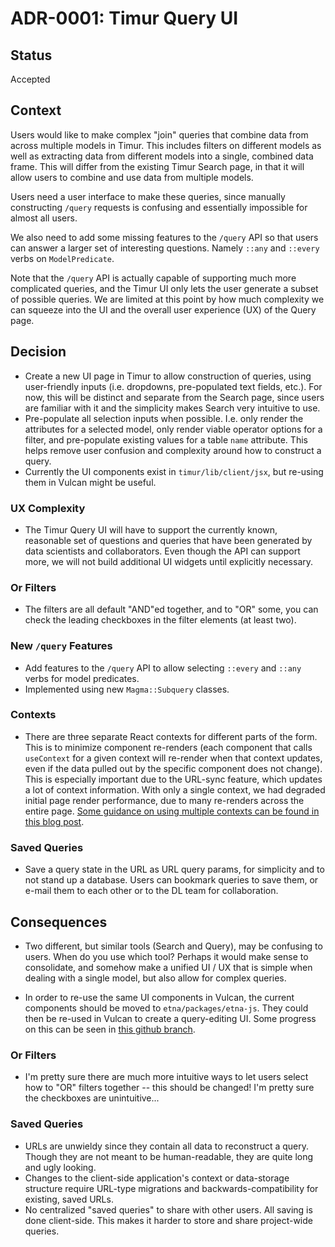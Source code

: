 # ADR-0001: Timur Query UI

## Status

Accepted

## Context

Users would like to make complex "join" queries that combine data from across multiple models in Timur. This includes filters on different models as well as extracting data from different models into a single, combined data frame. This will differ from the existing Timur Search page, in that it will allow users to combine and use data from multiple models.

Users need a user interface to make these queries, since manually constructing `/query` requests is confusing and essentially impossible for almost all users.

We also need to add some missing features to the `/query` API so that users can answer a larger set of interesting questions. Namely `::any` and `::every` verbs on `ModelPredicate`.

Note that the `/query` API is actually capable of supporting much more complicated queries, and the Timur UI only lets the user generate a subset of possible queries. We are limited at this point by how much complexity we can squeeze into the UI and the overall user experience (UX) of the Query page.

## Decision

- Create a new UI page in Timur to allow construction of queries, using user-friendly inputs (i.e. dropdowns, pre-populated text fields, etc.). For now, this will be distinct and separate from the Search page, since users are familiar with it and the simplicity makes Search very intuitive to use.
- Pre-populate all selection inputs when possible. I.e. only render the attributes for a selected model, only render viable operator options for a filter, and pre-populate existing values for a table `name` attribute. This helps remove user confusion and complexity around how to construct a query.
- Currently the UI components exist in `timur/lib/client/jsx`, but re-using them in Vulcan might be useful.

### UX Complexity

- The Timur Query UI will have to support the currently known, reasonable set of questions and queries that have been generated by data scientists and collaborators. Even though the API can support more, we will not build additional UI widgets until explicitly necessary.

### Or Filters

- The filters are all default "AND"ed together, and to "OR" some, you can check the leading checkboxes in the filter elements (at least two).

### New `/query` Features

- Add features to the `/query` API to allow selecting `::every` and `::any` verbs for model predicates.
- Implemented using new `Magma::Subquery` classes.

### Contexts

- There are three separate React contexts for different parts of the form. This is to minimize component re-renders (each component that calls `useContext` for a given context will re-render when that context updates, even if the data pulled out by the specific component does not change). This is especially important due to the URL-sync feature, which updates a lot of context information. With only a single context, we had degraded initial page render performance, due to many re-renders across the entire page. [Some guidance on using multiple contexts can be found in this blog post](https://blog.logrocket.com/pitfalls-of-overusing-react-context/).

### Saved Queries

- Save a query state in the URL as URL query params, for simplicity and to not stand up a database. Users can bookmark queries to save them, or e-mail them to each other or to the DL team for collaboration.

## Consequences

- Two different, but similar tools (Search and Query), may be confusing to users. When do you use which tool? Perhaps it would make sense to consolidate, and somehow make a unified UI / UX that is simple when dealing with a single model, but also allow for complex queries.

- In order to re-use the same UI components in Vulcan, the current components should be moved to `etna/packages/etna-js`. They could then be re-used in Vulcan to create a query-editing UI. Some progress on this can be seen in [this github branch](https://github.com/mountetna/monoetna/tree/cs/vulcan-edit-query-widget).

### Or Filters

- I'm pretty sure there are much more intuitive ways to let users select how to "OR" filters together -- this should be changed! I'm pretty sure the checkboxes are unintuitive...

### Saved Queries

- URLs are unwieldy since they contain all data to reconstruct a query. Though they are not meant to be human-readable, they are quite long and ugly looking.
- Changes to the client-side application's context or data-storage structure require URL-type migrations and backwards-compatibility for existing, saved URLs.
- No centralized "saved queries" to share with other users. All saving is done client-side. This makes it harder to store and share project-wide queries.
